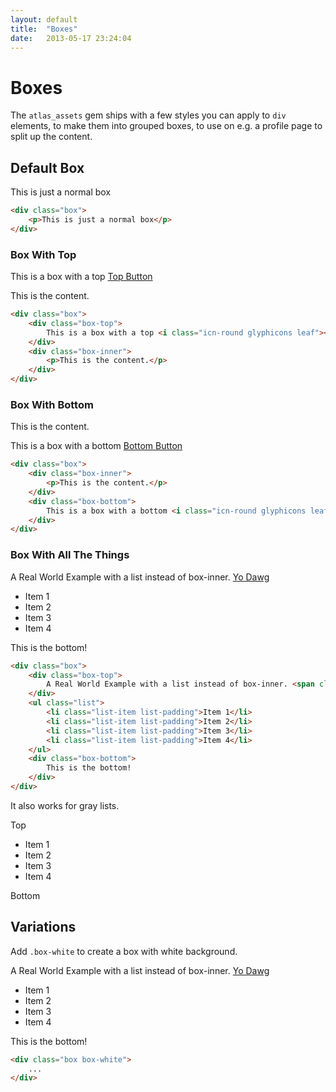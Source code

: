 ```yaml
---
layout: default
title:  "Boxes"
date:   2013-05-17 23:24:04
---
```


Boxes
======

The `atlas_assets` gem ships with a few styles you can apply to `div` elements, to make them into grouped boxes, to use on e.g. a profile page to split up the content.

Default Box
-----------

<div class="box">
	<p>This is just a normal box</p>
</div>

~~~html
<div class="box">
	<p>This is just a normal box</p>
</div>
~~~

### Box With Top

<div class="box">
	<div class="box-top">
		This is a box with a top <i class="icn-round glyphicons leaf"></i> <a href="#" class="btn">Top Button</a>
	</div>
	<div class="box-inner">
		<p>This is the content.</p>
	</div>
</div>

~~~html
<div class="box">
	<div class="box-top">
		This is a box with a top <i class="icn-round glyphicons leaf"></i> <a href="#" class="btn">Top Button</a>
	</div>
	<div class="box-inner">
		<p>This is the content.</p>
	</div>
</div>
~~~

### Box With Bottom

<div class="box">
	<div class="box-inner">
		<p>This is the content.</p>
	</div>
	<div class="box-bottom">
		This is a box with a bottom <i class="icn-round glyphicons leaf"></i> <a href="#" class="btn">Bottom Button</a>
	</div>
</div>

~~~html
<div class="box">
	<div class="box-inner">
		<p>This is the content.</p>
	</div>
	<div class="box-bottom">
		This is a box with a bottom <i class="icn-round glyphicons leaf"></i> <a href="#" class="btn">Bottom Button</a>
	</div>
</div>
~~~

### Box With All The Things

<div class="box">
	<div class="box-top">
		A Real World Example with a list instead of box-inner. <span class="pull-right"><a href="#">Yo Dawg</a></span></span>
	</div>
	<ul class="list">
		<li class="list-item list-padding">Item 1</li>
		<li class="list-item list-padding">Item 2</li>
		<li class="list-item list-padding">Item 3</li>
		<li class="list-item list-padding">Item 4</li>
	</ul>
	<div class="box-bottom">
		This is the bottom!
	</div>
</div>

~~~html
<div class="box">
	<div class="box-top">
		A Real World Example with a list instead of box-inner. <span class="pull-right"><a href="#">Yo Dawg</a></span></span>
	</div>
	<ul class="list">
		<li class="list-item list-padding">Item 1</li>
		<li class="list-item list-padding">Item 2</li>
		<li class="list-item list-padding">Item 3</li>
		<li class="list-item list-padding">Item 4</li>
	</ul>
	<div class="box-bottom">
		This is the bottom!
	</div>
</div>
~~~

It also works for gray lists.

<div class="box">
	<div class="box-top">
		Top
	</div>
	<ul class="list list-gray">
		<li class="list-item list-padding">Item 1</li>
		<li class="list-item list-padding">Item 2</li>
		<li class="list-item list-padding">Item 3</li>
		<li class="list-item list-padding">Item 4</li>
	</ul>
	<div class="box-bottom">
		Bottom
	</div>
</div>


Variations
------

Add `.box-white` to create a box with white background.

<div class="box box-white">
	<div class="box-top">
		A Real World Example with a list instead of box-inner. <span class="pull-right"><a href="#">Yo Dawg</a></span></span>
	</div>
	<ul class="list">
		<li class="list-item list-padding">Item 1</li>
		<li class="list-item list-padding">Item 2</li>
		<li class="list-item list-padding">Item 3</li>
		<li class="list-item list-padding">Item 4</li>
	</ul>
	<div class="box-bottom">
		This is the bottom!
	</div>
</div>

~~~html
<div class="box box-white">
	...
</div>
~~~